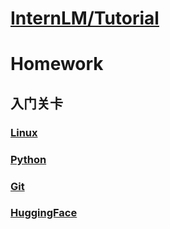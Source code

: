 

# [InternLM/Tutorial](https://github.com/InternLM/Tutorial/tree/camp4)

# Homework

## 入门关卡

### <a href="0-1_Linux.md">Linux</a>

### <a href="0-2_Python">Python</a>

### <a href="0-3_Git.md">Git</a>

### <a href="0-4_HF.md">HuggingFace</a>

